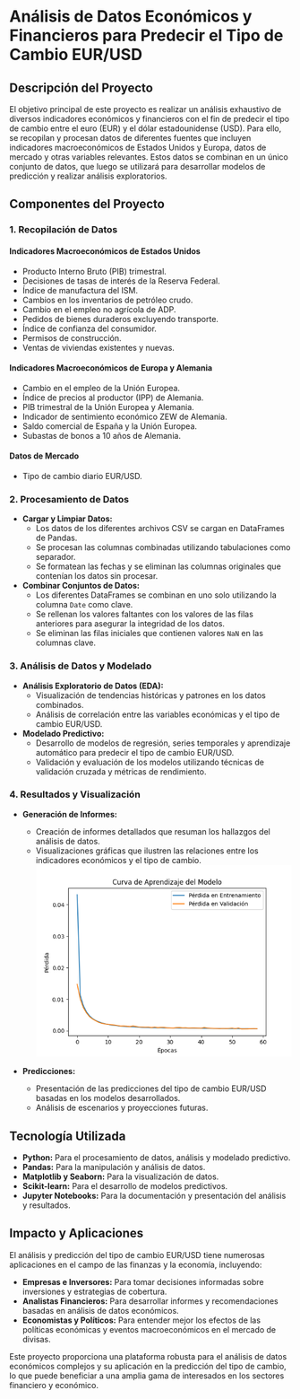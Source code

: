 # Análisis de Datos Económicos y Financieros para Predecir el Tipo de Cambio EUR/USD

## Descripción del Proyecto

El objetivo principal de este proyecto es realizar un análisis exhaustivo de diversos indicadores económicos y financieros con el fin de predecir el tipo de cambio entre el euro (EUR) y el dólar estadounidense (USD). Para ello, se recopilan y procesan datos de diferentes fuentes que incluyen indicadores macroeconómicos de Estados Unidos y Europa, datos de mercado y otras variables relevantes. Estos datos se combinan en un único conjunto de datos, que luego se utilizará para desarrollar modelos de predicción y realizar análisis exploratorios.

## Componentes del Proyecto

### 1. Recopilación de Datos

#### Indicadores Macroeconómicos de Estados Unidos
- Producto Interno Bruto (PIB) trimestral.
- Decisiones de tasas de interés de la Reserva Federal.
- Índice de manufactura del ISM.
- Cambios en los inventarios de petróleo crudo.
- Cambio en el empleo no agrícola de ADP.
- Pedidos de bienes duraderos excluyendo transporte.
- Índice de confianza del consumidor.
- Permisos de construcción.
- Ventas de viviendas existentes y nuevas.

#### Indicadores Macroeconómicos de Europa y Alemania
- Cambio en el empleo de la Unión Europea.
- Índice de precios al productor (IPP) de Alemania.
- PIB trimestral de la Unión Europea y Alemania.
- Indicador de sentimiento económico ZEW de Alemania.
- Saldo comercial de España y la Unión Europea.
- Subastas de bonos a 10 años de Alemania.

#### Datos de Mercado
- Tipo de cambio diario EUR/USD.

### 2. Procesamiento de Datos
- **Cargar y Limpiar Datos:**
  - Los datos de los diferentes archivos CSV se cargan en DataFrames de Pandas.
  - Se procesan las columnas combinadas utilizando tabulaciones como separador.
  - Se formatean las fechas y se eliminan las columnas originales que contenían los datos sin procesar.
- **Combinar Conjuntos de Datos:**
  - Los diferentes DataFrames se combinan en uno solo utilizando la columna `Date` como clave.
  - Se rellenan los valores faltantes con los valores de las filas anteriores para asegurar la integridad de los datos.
  - Se eliminan las filas iniciales que contienen valores `NaN` en las columnas clave.

### 3. Análisis de Datos y Modelado
- **Análisis Exploratorio de Datos (EDA):**
  - Visualización de tendencias históricas y patrones en los datos combinados.
  - Análisis de correlación entre las variables económicas y el tipo de cambio EUR/USD.
- **Modelado Predictivo:**
  - Desarrollo de modelos de regresión, series temporales y aprendizaje automático para predecir el tipo de cambio EUR/USD.
  - Validación y evaluación de los modelos utilizando técnicas de validación cruzada y métricas de rendimiento.

### 4. Resultados y Visualización
- **Generación de Informes:**
  - Creación de informes detallados que resuman los hallazgos del análisis de datos.
  - Visualizaciones gráficas que ilustren las relaciones entre los indicadores económicos y el tipo de cambio.
    ![Grafica1](Figure_1.png)

- **Predicciones:**
  - Presentación de las predicciones del tipo de cambio EUR/USD basadas en los modelos desarrollados.
  - Análisis de escenarios y proyecciones futuras.

## Tecnología Utilizada
- **Python:** Para el procesamiento de datos, análisis y modelado predictivo.
- **Pandas:** Para la manipulación y análisis de datos.
- **Matplotlib y Seaborn:** Para la visualización de datos.
- **Scikit-learn:** Para el desarrollo de modelos predictivos.
- **Jupyter Notebooks:** Para la documentación y presentación del análisis y resultados.

## Impacto y Aplicaciones
El análisis y predicción del tipo de cambio EUR/USD tiene numerosas aplicaciones en el campo de las finanzas y la economía, incluyendo:
- **Empresas e Inversores:** Para tomar decisiones informadas sobre inversiones y estrategias de cobertura.
- **Analistas Financieros:** Para desarrollar informes y recomendaciones basadas en análisis de datos económicos.
- **Economistas y Políticos:** Para entender mejor los efectos de las políticas económicas y eventos macroeconómicos en el mercado de divisas.

Este proyecto proporciona una plataforma robusta para el análisis de datos económicos complejos y su aplicación en la predicción del tipo de cambio, lo que puede beneficiar a una amplia gama de interesados en los sectores financiero y económico.

